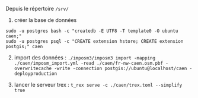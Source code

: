 Depuis le répertoire `/srv/`
1. créer la base de données
```
sudo -u postgres bash -c "createdb -E UTF8 -T template0 -O ubuntu caen;"
sudo -u postgres psql -c "CREATE extension hstore; CREATE extension postgis;" caen
```
2. import des données :
`./imposm3/imposm3 import -mapping ./caen/imposm_import.yml -read ./caen/fr-nw-caen.osm.pbf -overwritecache -write -connection postgis://ubuntu@localhost/caen -deployproduction `

3. lancer le serveur trex :
`t_rex serve -c ./caen/trex.toml --simplify true`
